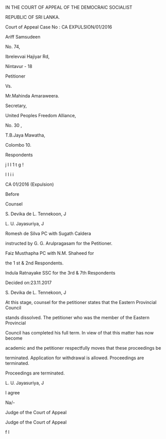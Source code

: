 IN THE COURT OF APPEAL OF THE DEMOCRAIC SOCIALIST

REPUBLIC OF SRI LANKA.

Court of Appeal Case No : CA EXPULSION/01/2016

Ariff Samsudeen

No. 74,

Ibrelevvai Hajiyar Rd,

Nintavur - 18

Petitioner

Vs.

Mr.Mahinda Amaraweera.

Secretary,

United Peoples Freedom Alliance,

No. 30 ,

T.B.Jaya Mawatha,

Colombo 10.

Respondents

j I I 1 t g !

I I i i

CA 01/2016 (Expulsion)

Before

Counsel

S. Devika de L. Tennekoon, J

L. U. Jayasuriya, J

Romesh de Silva PC with Sugath Caldera

instructed by G. G. Arulpragasam for the Petitioner.

Faiz Musthapha PC with N.M. Shaheed for

the 1 st & 2nd Respondents.

Indula Ratnayake SSC for the 3rd & 7th Respondents

Decided on:23.11.2017

S. Devika de L. Tennekoon, J

At this stage, counsel for the petitioner states that the Eastern Provincial Council

stands dissolved. The petitioner who was the member of the Eastern Provincial

Council has completed his full term. In view of that this matter has now become

academic and the petitioner respectfully moves that these proceedings be

terminated. Application for withdrawal is allowed. Proceedings are terminated.

Proceedings are terminated.

L. U. Jayasuriya, J

I agree

Na/-

Judge of the Court of Appeal

Judge of the Court of Appeal

f I